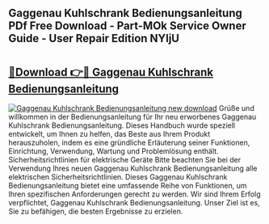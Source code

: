 ## Gaggenau Kuhlschrank Bedienungsanleitung PDf Free Download - Part-MOk Service Owner Guide - User Repair Edition NYljU

# <h2><a href="http://df2hp7.blite.top/?on=Gaggenau+Kuhlschrank+Bedienungsanleitung">🔗Download 👉🔴 Gaggenau Kuhlschrank Bedienungsanleitung</a></h2>

[![Gaggenau Kuhlschrank Bedienungsanleitung new download](https://i.imgur.com/lujVjoI.png)](http://df2hp7.blite.top/?on=Gaggenau+Kuhlschrank+Bedienungsanleitung)
Grüße und willkommen in der Bedienungsanleitung für Ihr neu erworbenes Gaggenau Kuhlschrank Bedienungsanleitung. Dieses Handbuch wurde speziell entwickelt, um Ihnen zu helfen, das Beste aus Ihrem Produkt herauszuholen, indem es eine gründliche Erläuterung seiner Funktionen, Einrichtung, Verwendung, Wartung und Problemlösung enthält. Sicherheitsrichtlinien für elektrische Geräte Bitte beachten Sie bei der Verwendung Ihres neuen Gaggenau Kuhlschrank Bedienungsanleitung alle elektrischen Sicherheitsrichtlinien. Dieses Gaggenau Kuhlschrank Bedienungsanleitung bietet eine umfassende Reihe von Funktionen, um Ihren spezifischen Anforderungen gerecht zu werden. Wir sind Ihrem Erfolg verpflichtet, Gaggenau Kuhlschrank Bedienungsanleitung. Unser Ziel ist es, Sie zu befähigen, die besten Ergebnisse zu erzielen.
